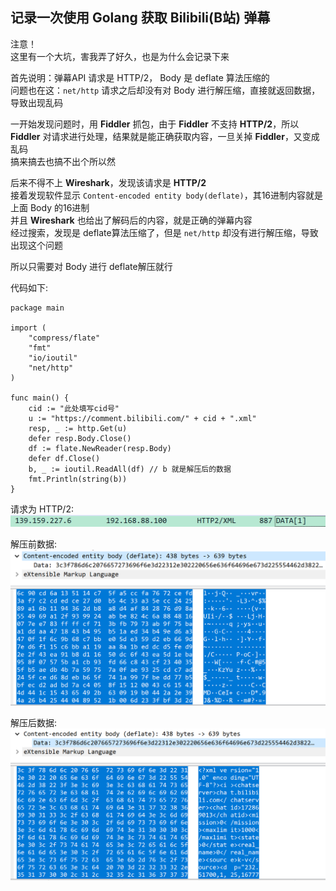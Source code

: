 ## 记录一次使用 Golang 获取 Bilibili(B站) 弹幕

注意！  
这里有一个大坑，害我弄了好久，也是为什么会记录下来

首先说明：弹幕API 请求是 HTTP/2， Body 是 deflate 算法压缩的  
问题也在这：`net/http` 请求之后却没有对 Body 进行解压缩，直接就返回数据，导致出现乱码

一开始发现问题时，用 **Fiddler** 抓包，由于 **Fiddler** 不支持 **HTTP/2**，所以 **Fiddler** 对请求进行处理，结果就是能正确获取内容，一旦关掉 **Fiddler**，又变成乱码  
搞来搞去也搞不出个所以然

后来不得不上 **Wireshark**，发现该请求是 **HTTP/2**  
接着发现软件显示 `Content-encoded entity body(deflate)`，其16进制内容就是上面 Body 的16进制  
并且 **Wireshark** 也给出了解码后的内容，就是正确的弹幕内容  
经过搜索，发现是 deflate算法压缩了，但是 `net/http` 却没有进行解压缩，导致出现这个问题

所以只需要对 Body 进行 deflate解压就行

代码如下:
```
package main

import (
	"compress/flate"
	"fmt"
	"io/ioutil"
	"net/http"
)

func main() {
	cid := "此处填写cid号"
	u := "https://comment.bilibili.com/" + cid + ".xml"
	resp, _ := http.Get(u)
	defer resp.Body.Close()
	df := flate.NewReader(resp.Body)
	defer df.Close()
	b, _ := ioutil.ReadAll(df) // b 就是解压后的数据
	fmt.Println(string(b))
}

```

请求为 HTTP/2:
![DanmakuHTTP2](DanmakuHTTP2.PNG)

解压前数据:
![DanmakuHTTP2UnDecode](DanmakuHTTP2UnDecode.PNG)

解压后数据:
![DanmakuHTTP2Decode](DanmakuHTTP2Decode.PNG)
